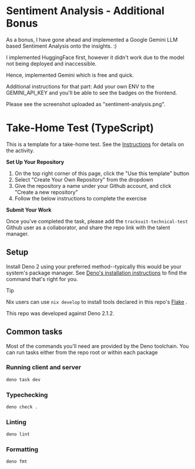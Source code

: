 # Sentiment Analysis - Additional Bonus
As a bonus, I have gone ahead and implemented a Google Gemini LLM based Sentiment Analysis onto the insights. :) 

I implemented HuggingFace first, however it didn't work due to the model not being deployed and inaccessible. 

Hence, implemented Gemini which is free and quick. 

Additional instructions for that part: Add your own ENV to the GEMINI_API_KEY and you'll be able to see the badges on the frontend. 

Please see the screenshot uploaded as "sentiment-analysis.png".
 

# Take-Home Test (TypeScript)

This is a template for a take-home test. See the [Instructions][Instructions]
for details on the activity.

**Set Up Your Repository**

1. On the top right corner of this page, click the "Use this template" button
2. Select "Create Your Own Repository" from the dropdown
3. Give the repository a name under your Github account, and click "Create a new repository"
4. Follow the below instructions to complete the exercise

**Submit Your Work**

Once you’ve completed the task, please add the `tracksuit-technical-test` Github user as a collaborator, and share the repo link with the talent manager.

<!-- Link definitions -->

[DenoInstall]: https://docs.deno.com/runtime/getting_started/installation/
[Flake]: ./flake.nix
[Instructions]: ./Instructions.md

## Setup

Install Deno 2 using your preferred method--typically this would be your
system's package manager. See [Deno's installation instructions][DenoInstall] to
find the command that's right for you.

<!-- deno-fmt-ignore-start -->

> [!Tip]
> Nix users can use `nix develop` to install tools declared in this repo's
> [Flake][] .

<!-- deno-fmt-ignore-end -->

This repo was developed against Deno 2.1.2.

## Common tasks

Most of the commands you'll need are provided by the Deno toolchain. You can run
tasks either from the repo root or within each package

### Running client and server

```sh
deno task dev
```

### Typechecking

```sh
deno check .
```

### Linting

```sh
deno lint
```

### Formatting

```
deno fmt
```
